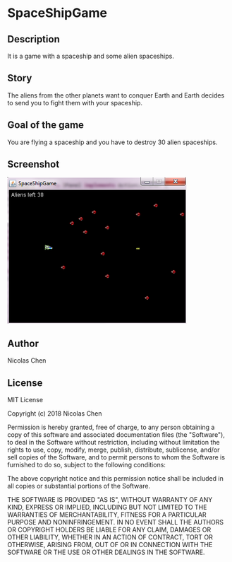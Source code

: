 # SpaceShipGame

## Description
It is a game with a spaceship and some alien spaceships.

## Story
The aliens from the other planets want to conquer Earth and Earth decides to send you to fight them 
with your spaceship.

## Goal of the game
You are flying a spaceship and you have to destroy 30 alien spaceships.

## Screenshot
![spaceship_image](https://github.com/nicolaschen1/SpaceShipGame/blob/master/images/spaceship1.PNG)

## Author
Nicolas Chen

## License
MIT License

Copyright (c) 2018 Nicolas Chen

Permission is hereby granted, free of charge, to any person obtaining a copy
of this software and associated documentation files (the "Software"), to deal
in the Software without restriction, including without limitation the rights
to use, copy, modify, merge, publish, distribute, sublicense, and/or sell
copies of the Software, and to permit persons to whom the Software is
furnished to do so, subject to the following conditions:

The above copyright notice and this permission notice shall be included in all
copies or substantial portions of the Software.

THE SOFTWARE IS PROVIDED "AS IS", WITHOUT WARRANTY OF ANY KIND, EXPRESS OR
IMPLIED, INCLUDING BUT NOT LIMITED TO THE WARRANTIES OF MERCHANTABILITY,
FITNESS FOR A PARTICULAR PURPOSE AND NONINFRINGEMENT. IN NO EVENT SHALL THE
AUTHORS OR COPYRIGHT HOLDERS BE LIABLE FOR ANY CLAIM, DAMAGES OR OTHER
LIABILITY, WHETHER IN AN ACTION OF CONTRACT, TORT OR OTHERWISE, ARISING FROM,
OUT OF OR IN CONNECTION WITH THE SOFTWARE OR THE USE OR OTHER DEALINGS IN THE
SOFTWARE.
